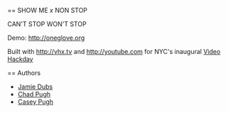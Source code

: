 == SHOW ME _x_ NON STOP

CAN'T STOP
WON'T STOP

Demo: <http://oneglove.org>

Built with <http://vhx.tv> and <http://youtube.com> for NYC's inaugural [Video Hackday](http://nyc.hackday.tv)


== Authors

* [Jamie Dubs](http://jamiedubs.com)
* [Chad Pugh](http://thebigpugh.com)
* [Casey Pugh](http://caseypugh.com)
